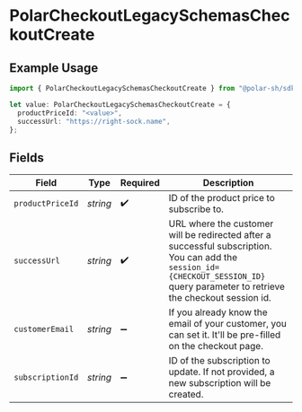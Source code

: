 # PolarCheckoutLegacySchemasCheckoutCreate

## Example Usage

```typescript
import { PolarCheckoutLegacySchemasCheckoutCreate } from "@polar-sh/sdk/models/components";

let value: PolarCheckoutLegacySchemasCheckoutCreate = {
  productPriceId: "<value>",
  successUrl: "https://right-sock.name",
};
```

## Fields

| Field                                                                                                                                                                              | Type                                                                                                                                                                               | Required                                                                                                                                                                           | Description                                                                                                                                                                        |
| ---------------------------------------------------------------------------------------------------------------------------------------------------------------------------------- | ---------------------------------------------------------------------------------------------------------------------------------------------------------------------------------- | ---------------------------------------------------------------------------------------------------------------------------------------------------------------------------------- | ---------------------------------------------------------------------------------------------------------------------------------------------------------------------------------- |
| `productPriceId`                                                                                                                                                                   | *string*                                                                                                                                                                           | :heavy_check_mark:                                                                                                                                                                 | ID of the product price to subscribe to.                                                                                                                                           |
| `successUrl`                                                                                                                                                                       | *string*                                                                                                                                                                           | :heavy_check_mark:                                                                                                                                                                 | URL where the customer will be redirected after a successful subscription. You can add the `session_id={CHECKOUT_SESSION_ID}` query parameter to retrieve the checkout session id. |
| `customerEmail`                                                                                                                                                                    | *string*                                                                                                                                                                           | :heavy_minus_sign:                                                                                                                                                                 | If you already know the email of your customer, you can set it. It'll be pre-filled on the checkout page.                                                                          |
| `subscriptionId`                                                                                                                                                                   | *string*                                                                                                                                                                           | :heavy_minus_sign:                                                                                                                                                                 | ID of the subscription to update. If not provided, a new subscription will be created.                                                                                             |